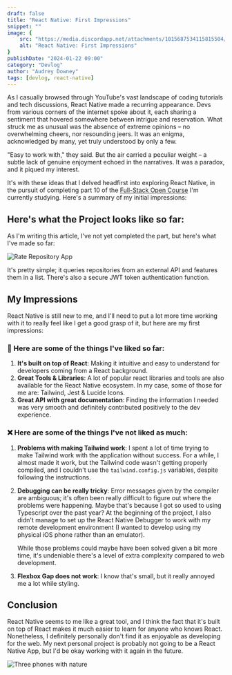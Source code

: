 ```yaml
---
draft: false
title: "React Native: First Impressions"
snippet: ""
image: {
    src: "https://media.discordapp.net/attachments/1015687534115815504/1199089586006143016/elvann_illustration_of_a_mobile_phone_with_nature_flat_design_v_7cfaf976-809c-4034-b87e-47bbfa0fe02d.png?ex=65c14633&is=65aed133&hm=8e9badbd0efb18bab5d78be9d7fb7474d74b9c4001876b64517e00dbeba53eb4&=&format=webp&quality=lossless&width=1197&height=671",
    alt: "React Native: First Impressions"
}
publishDate: "2024-01-22 09:00"
category: "Devlog"
author: "Audrey Downey"
tags: [devlog, react-native]
---
```


As I casually browsed through YouTube's vast landscape of coding tutorials and tech discussions, React Native made a recurring appearance. Devs from various corners of the internet spoke about it, each sharing a sentiment that hovered somewhere between intrigue and reservation. What struck me as unusual was the absence of extreme opinions – no overwhelming cheers, nor resounding jeers. It was an enigma, acknowledged by many, yet truly understood by only a few.

"Easy to work with," they said. But the air carried a peculiar weight – a subtle lack of genuine enjoyment echoed in the narratives. It was a paradox, and it piqued my interest.

It's with these ideas that I delved headfirst into exploring React Native, in the pursuit of completing part 10 of the [Full-Stack Open Course](https://fullstackopen.com/) I'm currently studying. Here's a summary of my initial impressions:


## Here's what the Project looks like so far:

As I'm writing this article, I've not yet completed the part, but here's what I've made so far:

![Rate Repository App](https://media.discordapp.net/attachments/1198228623719669830/1199119314914115604/ezgif-1-1bc17c8304.gif?ex=65c161e3&is=65aeece3&hm=e1c33a8183442513be0df36dd4f9719606c1f7914dcee5d4c05cd327772f14dd&=&width=310&height=670)

It's pretty simple; it queries repositories from an external API and features them in a list. There's also a secure JWT token authentication function.

## My Impressions

React Native is still new to me, and I'll need to put a lot more time working with it to really feel like I get a good grasp of it, but here are my first impressions:

### 💙 Here are some of the things I've liked so far:

1. **It's built on top of React**: Making it intuitive and easy to understand for developers coming from a React background.
2. **Great Tools & Libraries**: A lot of popular react libraries and tools are also available for the React Native ecosystem. In my case, some of those for me are: Tailwind, Jest & Lucide Icons.
3. **Great API with great documentation**: Finding the information I needed was very smooth and definitely contributed positively to the dev experience.

### ❌ Here are some of the things I've not liked as much:

1. **Problems with making Tailwind work**: I spent a lot of time trying to make Tailwind work with the application without success. For a while, I almost made it work, but the Tailwind code wasn't getting properly compiled, and I couldn't use the `tailwind.config.js` variables, despite following the instructions.

2. **Debugging can be really tricky**: Error messages given by the compiler are ambiguous; it's often been really difficult to figure out where the problems were happening. Maybe that's because I got so used to using Typescript over the past year? At the beginning of the project, I also didn't manage to set up the React Native Debugger to work with my remote development environment (I wanted to develop using my physical iOS phone rather than an emulator).

   While those problems could maybe have been solved given a bit more time, it's undeniable there's a level of extra complexity compared to web development.

3. **Flexbox Gap does not work**: I know that's small, but it really annoyed me a lot while styling.

## Conclusion

React Native seems to me like a great tool, and I think the fact that it's built on top of React makes it much easier to learn for anyone who knows React. Nonetheless, I definitely personally don't find it as enjoyable as developing for the web. My next personal project is probably not going to be a React Native App, but I'd be okay working with it again in the future.

![Three phones with nature](https://media.discordapp.net/attachments/1015687534115815504/1199089685612478586/elvann_llustration_of_a_mobile_phone_app_with_nature_flat_desig_58d0bfd8-b770-4095-82ec-38edec7081bf.png?ex=65c1464b&is=65aed14b&hm=f0ce6285328043d1b7907c4d1a3a42ee8528bdef3600234c5baa2682def3a0c7&=&format=webp&quality=lossless&width=1197&height=671)
